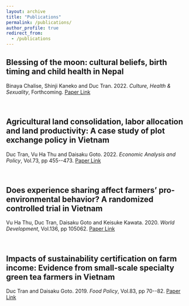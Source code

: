 ```yaml
---
layout: archive
title: "Publications"
permalink: /publications/
author_profile: true
redirect_from:
  - /publications
---
```


<!-- {% if author.googlescholar %}
  You can also find my articles on <u><a href="{{author.googlescholar}}">my Google Scholar profile</a>.</u>
{% endif %}

{% include base_path %}

{% for post in site.publications reversed %}
  {% include archive-single.html %}
{% endfor %} -->

## Blessing of the moon: cultural beliefs, birth timing and child health in Nepal
Binaya Chalise, Shinji Kaneko and Duc Tran. 2022. *Culture, Health & Sexuality*, Forthcoming. [Paper Link](https://www.tandfonline.com/doi/abs/10.1080/13691058.2022.2111466?journalCode=tchs20)
<p>&nbsp;</p>

## Agricultural land consolidation, labor allocation and land productivity: A case study of plot exchange policy in Vietnam
Duc Tran, Vu Ha Thu and Daisaku Goto. 2022. *Economic Analysis and Policy*, Vol.73, pp 455--473. [Paper Link](https://www.sciencedirect.com/science/article/abs/pii/S0313592621001673)
<p>&nbsp;</p>

## Does experience sharing affect farmers’ pro-environmental behavior? A randomized controlled trial in Vietnam
Vu Ha Thu, Duc Tran, Daisaku Goto and Keisuke Kawata. 2020. *World Development*, Vol.136, pp 105062. [Paper Link](https://www.sciencedirect.com/science/article/abs/pii/S0305750X20301881)
<p>&nbsp;</p>

## Impacts of sustainability certification on farm income: Evidence from small-scale specialty green tea farmers in Vietnam
Duc Tran and Daisaku Goto. 2019. *Food Policy*, Vol.83, pp 70--82. [Paper Link](https://www.sciencedirect.com/science/article/abs/pii/S030691921830441X)